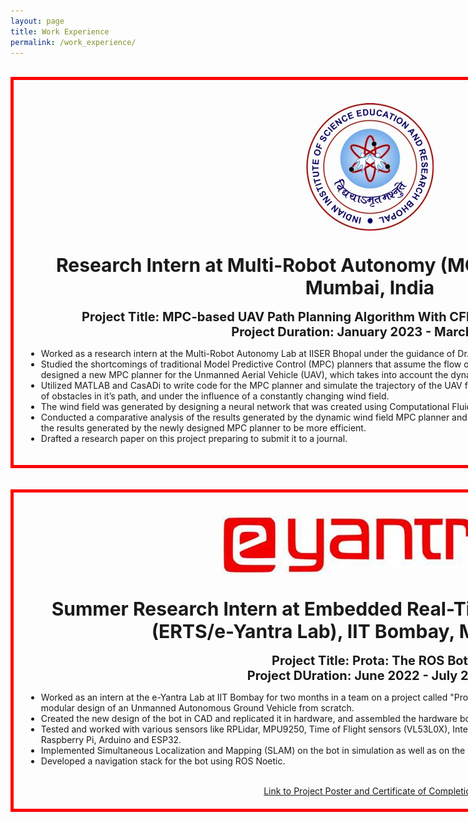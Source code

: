 ```yaml
---
layout: page
title: Work Experience
permalink: /work_experience/
---
```


<html>
<head>
<style>
#bordering{
  width: 1100px;
  height: 140x;
  padding: 20px;
  border: 5px solid red;
  margin: 0;
}
#left{
 text-align: left;
}
</style>
</head>
</html>

<br>




<div id ="bordering">
<br>
<center>
<img title="iiserb" alt="Alt text" src="/images/iiserb.jpg">
</center>

<br>
<br>

<center>
<b style="font-size:30px">  Research Intern at Multi-Robot Autonomy (MOON) Lab, IISER Bhopal, Mumbai, India </b>
</center>
<br>
<!--
<b style="font-size:20px"> Project 1: Dynamic Collision Avoidance Algorithms for UAVs using Neural Radiance Fields (NeRF) </b>
-->
<!--
<ul>
    <li> I am currently working as a research intern at the Multi-Robot Autonomy Lab at IISER Bhopal under the guidance of Dr. P. B. Sujit. </li>
    <li> I am working on implementing Dynamic Collision Avoidance Algorithms for UAVs using Neural Radiance Fields(NeRF). </li>
    <li> I have researched and learned about Neural Signed Distance Field and Incremental Signed Distance Fields(iSDF) and how they can be used for perception in UAVs. </li>
    <li> I am currently understanding and trying to modify the code of iSDF for our use case and holding a Literature Survey on dynamic obstacle avoidance algorithms. </li>
</ul> 
-->
<center>
<b style="font-size:20px"> Project Title: MPC-based UAV Path Planning Algorithm With CFD-Based Wind Field Estimation. </b><br>
<b style="font-size:20px"> Project Duration: January 2023 - March 2024 </b>
</center>
<center>
<ul id="left">
    <li> Worked as a research intern at the Multi-Robot Autonomy Lab at IISER Bhopal under the guidance of Dr. P. B. Sujit and Dr. Manoj Kumar Tripathi. </li>
    <li> Studied the shortcomings of traditional Model Predictive Control (MPC) planners that assume the flow of the wind field in the environment to be constant, and designed a new MPC planner for the Unmanned Aerial Vehicle (UAV), which takes into account the dynamic nature of the wind field. </li>
    <li> Utilized MATLAB and CasADi to write code for the MPC planner and simulate the trajectory of the UAV from a start point to a goal point, against different numbers of obstacles in it’s path, and under the influence of a constantly changing wind field. </li>
    <li> The wind field was generated by designing a neural network that was created using Computational Fluid Dynamics (CFD) and DeepXDE. </li>
    <li> Conducted a comparative analysis of the results generated by the dynamic wind field MPC planner and the traditional constant wind field MPC planner, and found the results generated by the newly designed MPC planner to be more efficient. </li>
    <li> Drafted a research paper on this project preparing to submit it to a journal.</li> 
</ul> 
</div>
</center>



<br>
<br>

<center>
<div id ="bordering">
<br>
<center>
<img title="eYSIP" alt="Alt text" src="/images/eysip.jpeg">
</center>
<br>
<br>
<center>
<b style="font-size:30px"> Summer Research Intern at Embedded Real-Time Systems Laboratory (ERTS/e-Yantra Lab), IIT Bombay, Mumbai, India </b> 
</center>
<br>
<center>
<b style="font-size:20px"> Project Title: Prota: The ROS Bot </b><br>
<b style="font-size:20px"> Project DUration: June 2022 - July 2022 </b><br>
</center>
<ul id="left">
    <li> Worked as an intern at the e-Yantra Lab at IIT Bombay for two months in a team on a project called "Prota: The ROS Bot", that aimed to create an efficient and modular design of an Unmanned Autonomous Ground Vehicle from scratch. </li>
    <li> Created the new design of the bot in CAD and replicated it in hardware, and assembled the hardware bot. </li>
    <li> Tested and worked with various sensors like RPLidar, MPU9250, Time of Flight sensors (VL53L0X), Intel Realsense D435i depth camera, etc, as well as used Raspberry Pi, Arduino and ESP32. </li>
    <li> Implemented Simultaneous Localization and Mapping (SLAM) on the bot in simulation as well as on the hardware bot. </li>
    <li> Developed a navigation stack for the bot using ROS Noetic. </li>
</ul>
<br>
<center>
<a href="https://drive.google.com/drive/folders/1mtaB0RybpWtX2-aTeWSyXiaaacoF5-rM" target="_blank"> Link to Project Poster and Certificate of Completion </a>
</center>
</div>





